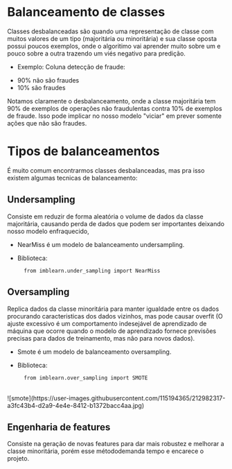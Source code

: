 # Balanceamento de classes
Classes desbalanceadas são quando uma representação de classe com muitos valores de um tipo (majoritária ou minoritária) e sua classe oposta possui poucos exemplos, onde o algoritimo vai aprender muito sobre um e pouco sobre a outra trazendo um viés negativo para predição.<br>

* Exemplo: Coluna detecção de fraude:<br>
- 90% não são fraudes
- 10% são fraudes

Notamos claramente o desbalanceamento, onde a classe majoritária tem 90% de exemplos de operações não fraudulentas contra 10% de exemplos de fraude. Isso pode implicar no nosso modelo "viciar" em prever somente ações que não são fraudes.

# Tipos de balanceamentos
É muito comum encontrarmos classes desbalanceadas, mas pra isso existem algumas tecnicas de balanceamento:
    
## Undersampling
Consiste em reduzir de forma aleatória o volume de dados da classe majoritária, causando perda de dados que podem ser importantes deixando nosso modelo enfraquecido, 
        
* NearMiss é um modelo de balanceamento undersampling.
* Biblioteca:

        from imblearn.under_sampling import NearMiss

        
## Oversampling
Replica dados da classe minoritária para manter igualdade entre os dados procurando caracteristicas dos dados vizinhos, mas pode causar overfit (O ajuste excessivo é um comportamento indesejável de aprendizado de máquina que ocorre quando o modelo de aprendizado fornece previsões precisas para dados de treinamento, mas não para novos dados).
        
* Smote é um modelo de balanceamento oversampling.
* Biblioteca:

        from imblearn.over_sampling import SMOTE
<br>
 ![smote](https://user-images.githubusercontent.com/115194365/212982317-a3fc43b4-d2a9-4e4e-8412-b1372bacc4aa.jpg)<br>
 
 ## Engenharia de features
 Consiste na geração de novas features para dar mais robustez e melhorar a classe minoritária, porém esse métododemanda tempo e encarece o projeto.

